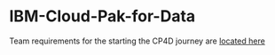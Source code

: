# IBM-Cloud-Pak-for-Data

Team requirements for the starting the CP4D journey are [located here](https://github.com/pavel-maltsev/IBM-Cloud-Pak-for-Data/blob/main/Requirements/skills_requirements.md)

